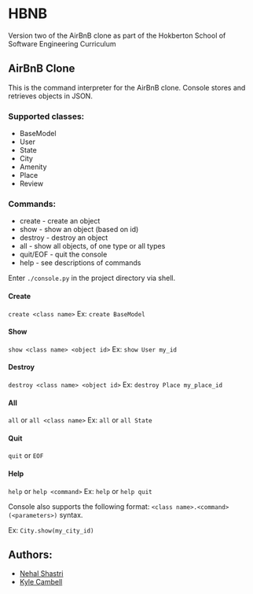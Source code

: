 # HBNB

Version two of the AirBnB clone as part of the Hokberton School of Software Engineering Curriculum

## AirBnB Clone

This is the command interpreter for the AirBnB clone. Console stores and retrieves objects in JSON.

### Supported classes:
* BaseModel
* User
* State
* City
* Amenity
* Place
* Review

### Commands:
* create - create an object
* show - show an object (based on id)
* destroy - destroy an object
* all - show all objects, of one type or all types
* quit/EOF - quit the console
* help - see descriptions of commands

Enter `./console.py` in the project directory via shell.

#### Create
`create <class name>`
Ex:
`create BaseModel`

#### Show
`show <class name> <object id>`
Ex:
`show User my_id`

#### Destroy
`destroy <class name> <object id>`
Ex:
`destroy Place my_place_id`

#### All
`all` or `all <class name>`
Ex:
`all` or `all State`

#### Quit
`quit` or `EOF`

#### Help
`help` or `help <command>`
Ex:
`help` or `help quit`

Console also supports the following format:
`<class name>.<command>(<parameters>)` syntax.

Ex:
`City.show(my_city_id)`

## Authors:
* [Nehal Shastri](https://github.com/nhlshstr)
* [Kyle Cambell](https://github.com/waffle52)
